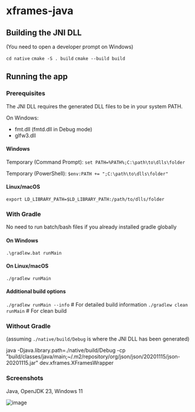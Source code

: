 # xframes-java

## Building the JNI DLL

(You need to open a developer prompt on Windows)

`cd native`
`cmake -S . build`
`cmake --build build`

## Running the app

### Prerequisites

The JNI DLL requires the generated DLL files to be in your system PATH.

On Windows:
- fmt.dll (fmtd.dll in Debug mode)
- glfw3.dll

#### Windows
Temporary (Command Prompt):
`set PATH=%PATH%;C:\path\to\dlls\folder`

Temporary (PowerShell):
`$env:PATH += ";C:\path\to\dlls\folder"`

#### Linux/macOS
`export LD_LIBRARY_PATH=$LD_LIBRARY_PATH:/path/to/dlls/folder`

### With Gradle

No need to run batch/bash files if you already installed gradle globally

#### On Windows

`.\gradlew.bat runMain`

#### On Linux/macOS

`./gradlew runMain`

#### Additional build options

`./gradlew runMain --info`    # For detailed build information
`./gradlew clean runMain`     # For clean build

### Without Gradle

(assuming `./native/build/Debug` is where the JNI DLL has been generated)

java -Djava.library.path=./native/build/Debug -cp "build/classes/java/main;~/.m2/repository/org/json/json/20201115/json-20201115.jar" dev.xframes.XFramesWrapper

### Screenshots

Java, OpenJDK 23, Windows 11

![image](https://github.com/user-attachments/assets/87c63d02-0ec9-4333-ae0e-ccb285d76493)

